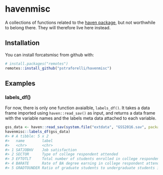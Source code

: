 
# havenmisc

A collections of functions related to the [haven
package](http://haven.tidyverse.org/reference/index.html), but not
worthwhile to belong there. They will therefore live here instead.

## Installation

You can install forcatsmisc from github with:

``` r
# install.packages("remotes")
remotes::install_github("pstraforelli/havenmisc")
```

## Examples

### labels\_df()

For now, there is only one function avaialble, `labels_df()`. It takes a
data frame imported using `haven::read_sav()` as input, and returns a
data frame with the variable names and the labels meta data attached to
each variable.

``` r
gss_data <- haven::read_sav(system.file("extdata", "GSS2016.sav", package = "havenmisc"))
havenmisc::labels_df(gss_data)
#> # A tibble: 5 x 2
#>   name        label                                                        
#>   <chr>       <chr>                                                        
#> 1 SATJOBHV    Job satisfaction                                             
#> 2 SECTOR      Type of college respondent attended                          
#> 3 EFTOTLT     Total number of students enrolled in college respondent atte~
#> 4 BARATE      Rate of BA degree earning in college respondent attended     
#> 5 GRADTOUNDER Ratio of graduate students to undergraduate students in coll~
```

